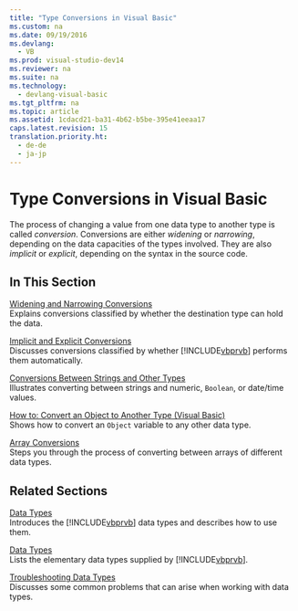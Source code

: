 ```yaml
---
title: "Type Conversions in Visual Basic"
ms.custom: na
ms.date: 09/19/2016
ms.devlang: 
  - VB
ms.prod: visual-studio-dev14
ms.reviewer: na
ms.suite: na
ms.technology: 
  - devlang-visual-basic
ms.tgt_pltfrm: na
ms.topic: article
ms.assetid: 1cdacd21-ba31-4b62-b5be-395e41eeaa17
caps.latest.revision: 15
translation.priority.ht: 
  - de-de
  - ja-jp
---
```

# Type Conversions in Visual Basic
The process of changing a value from one data type to another type is called *conversion*. Conversions are either *widening* or *narrowing*, depending on the data capacities of the types involved. They are also *implicit* or *explicit*, depending on the syntax in the source code.  
  
## In This Section  
 [Widening and Narrowing Conversions](../Topic/Widening%20and%20Narrowing%20Conversions%20\(Visual%20Basic\).md)  
 Explains conversions classified by whether the destination type can hold the data.  
  
 [Implicit and Explicit Conversions](../Topic/Implicit%20and%20Explicit%20Conversions%20\(Visual%20Basic\).md)  
 Discusses conversions classified by whether [!INCLUDE[vbprvb](../vs140/includes/vbprvb_md.md)] performs them automatically.  
  
 [Conversions Between Strings and Other Types](../vs140/Conversions-Between-Strings-and-Other-Types--Visual-Basic-.md)  
 Illustrates converting between strings and numeric, `Boolean`, or date/time values.  
  
 [How to: Convert an Object to Another Type (Visual Basic)](../vs140/How-to--Convert-an-Object-to-Another-Type-in-Visual-Basic.md)  
 Shows how to convert an `Object` variable to any other data type.  
  
 [Array Conversions](../Topic/Array%20Conversions%20\(Visual%20Basic\).md)  
 Steps you through the process of converting between arrays of different data types.  
  
## Related Sections  
 [Data Types](../vs140/Data-Types-in-Visual-Basic.md)  
 Introduces the [!INCLUDE[vbprvb](../vs140/includes/vbprvb_md.md)] data types and describes how to use them.  
  
 [Data Types](../Topic/Data%20Type%20Summary%20\(Visual%20Basic\).md)  
 Lists the elementary data types supplied by [!INCLUDE[vbprvb](../vs140/includes/vbprvb_md.md)].  
  
 [Troubleshooting Data Types](../Topic/Troubleshooting%20Data%20Types%20\(Visual%20Basic\).md)  
 Discusses some common problems that can arise when working with data types.